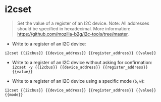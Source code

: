 # i2cset

> Set the value of a register of an I2C device.
> Note: All addresses should be specified in hexadecimal.
> More information: <https://github.com/mozilla-b2g/i2c-tools/tree/master>.

- Write to a register of an I2C device:

`i2cset {{i2cbus}} {{device_address}} {{register_address}} {{value}}`

- Write to a register of an I2C device without asking for confirmation:
`i2cset -y {{i2cbus}} {{device_address}} {{register_address}} {{value}}`

- Write to a register of an I2C device using a specific mode (`b`, `w`):

`i2cset {{i2cbus}} {{device_address}} {{register_address}} {{value}} {{mode}}`

